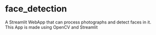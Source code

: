 # face_detection
A Streamlit WebApp that can process photographs and detect faces in it.
This App is made using OpenCV and Streamlit
